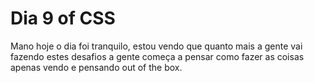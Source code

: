 # Dia 9 of CSS


Mano hoje o dia foi tranquilo, estou vendo que quanto mais a gente vai fazendo estes desafios a gente começa a pensar como fazer as coisas apenas vendo e pensando out of the box.